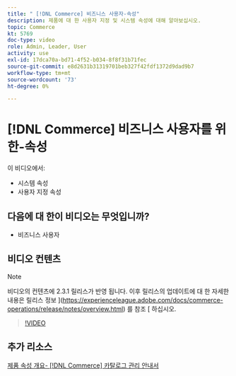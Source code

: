 ```yaml
---
title: " [!DNL Commerce] 비즈니스 사용자-속성"
description: 제품에 대 한 사용자 지정 및 시스템 속성에 대해 알아보십시오.
topic: Commerce
kt: 5769
doc-type: video
role: Admin, Leader, User
activity: use
exl-id: 17dca70a-bd71-4f52-b034-8f8f31b71fec
source-git-commit: e8d2631b31319701beb327f42fdf1372d9dad9b7
workflow-type: tm+mt
source-wordcount: '73'
ht-degree: 0%

---
```


# [!DNL Commerce] 비즈니스 사용자를 위한-속성

이 비디오에서:

- 시스템 속성
- 사용자 지정 속성

## 다음에 대 한이 비디오는 무엇입니까?

- 비즈니스 사용자

## 비디오 컨텐츠

>[!NOTE]
>
>비디오의 컨텐츠에 2.3.1 릴리스가 반영 됩니다. 이후 릴리스의 업데이트에 대 한 자세한 내용은 릴리스 정보 ](https://experienceleague.adobe.com/docs/commerce-operations/release/notes/overview.html) 를 참조 [ 하십시오.

>[!VIDEO](https://video.tv.adobe.com/v/35954?quality=12&learn=on)

## 추가 리소스

[제품 속성 개요-  [!DNL Commerce]  카탈로그 관리 안내서](https://experienceleague.adobe.com/docs/commerce-admin/catalog/product-attributes/product-attributes.html)
